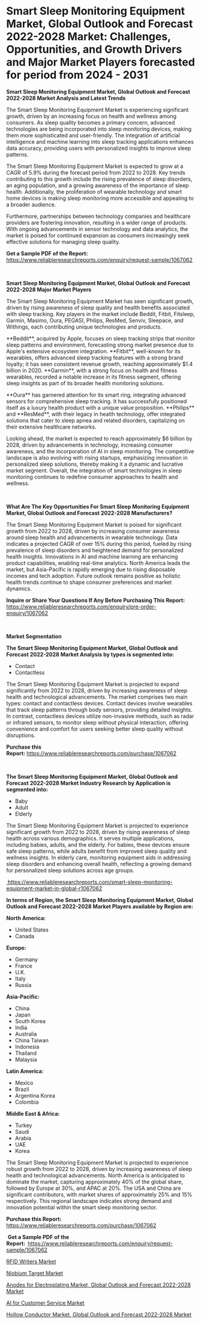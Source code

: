 <p><h1>Smart Sleep Monitoring Equipment Market, Global Outlook and Forecast 2022-2028 Market: Challenges, Opportunities, and Growth Drivers and Major Market Players forecasted for period from 2024 - 2031</h1></p><p><strong>Smart Sleep Monitoring Equipment Market, Global Outlook and Forecast 2022-2028 Market Analysis and Latest Trends</strong></p>
<p><p>The Smart Sleep Monitoring Equipment Market is experiencing significant growth, driven by an increasing focus on health and wellness among consumers. As sleep quality becomes a primary concern, advanced technologies are being incorporated into sleep monitoring devices, making them more sophisticated and user-friendly. The integration of artificial intelligence and machine learning into sleep tracking applications enhances data accuracy, providing users with personalized insights to improve sleep patterns.</p><p>The Smart Sleep Monitoring Equipment Market is expected to grow at a CAGR of 5.9% during the forecast period from 2022 to 2028. Key trends contributing to this growth include the rising prevalence of sleep disorders, an aging population, and a growing awareness of the importance of sleep health. Additionally, the proliferation of wearable technology and smart home devices is making sleep monitoring more accessible and appealing to a broader audience. </p><p>Furthermore, partnerships between technology companies and healthcare providers are fostering innovation, resulting in a wider range of products. With ongoing advancements in sensor technology and data analytics, the market is poised for continued expansion as consumers increasingly seek effective solutions for managing sleep quality.</p></p>
<p><strong>Get a Sample PDF of the Report:&nbsp;</strong> <a href="https://www.reliableresearchreports.com/enquiry/request-sample/1067062">https://www.reliableresearchreports.com/enquiry/request-sample/1067062</a></p>
<p>&nbsp;</p>
<p><strong>Smart Sleep Monitoring Equipment Market, Global Outlook and Forecast 2022-2028 Major Market Players</strong></p>
<p><p>The Smart Sleep Monitoring Equipment Market has seen significant growth, driven by rising awareness of sleep quality and health benefits associated with sleep tracking. Key players in the market include Beddit, Fitbit, Fitsleep, Garmin, Masimo, Oura, PEGASI, Philips, ResMed, Senviv, Sleepace, and Withings, each contributing unique technologies and products.</p><p>**Beddit**, acquired by Apple, focuses on sleep tracking strips that monitor sleep patterns and environment, forecasting strong market presence due to Apple's extensive ecosystem integration. **Fitbit**, well-known for its wearables, offers advanced sleep tracking features with a strong brand loyalty; it has seen consistent revenue growth, reaching approximately $1.4 billion in 2020. **Garmin**, with a strong focus on health and fitness wearables, recorded a notable increase in its fitness segment, offering sleep insights as part of its broader health monitoring solutions.</p><p>**Oura** has garnered attention for its smart ring, integrating advanced sensors for comprehensive sleep tracking. It has successfully positioned itself as a luxury health product with a unique value proposition. **Philips** and **ResMed**, with their legacy in health technology, offer integrated solutions that cater to sleep apnea and related disorders, capitalizing on their extensive healthcare networks.</p><p>Looking ahead, the market is expected to reach approximately $6 billion by 2028, driven by advancements in technology, increasing consumer awareness, and the incorporation of AI in sleep monitoring. The competitive landscape is also evolving with rising startups, emphasizing innovation in personalized sleep solutions, thereby making it a dynamic and lucrative market segment. Overall, the integration of smart technologies in sleep monitoring continues to redefine consumer approaches to health and wellness.</p></p>
<p>&nbsp;</p>
<p><strong>What Are The Key Opportunities For Smart Sleep Monitoring Equipment Market, Global Outlook and Forecast 2022-2028 Manufacturers?</strong></p>
<p><p>The Smart Sleep Monitoring Equipment Market is poised for significant growth from 2022 to 2028, driven by increasing consumer awareness around sleep health and advancements in wearable technology. Data indicates a projected CAGR of over 15% during this period, fueled by rising prevalence of sleep disorders and heightened demand for personalized health insights. Innovations in AI and machine learning are enhancing product capabilities, enabling real-time analytics. North America leads the market, but Asia-Pacific is rapidly emerging due to rising disposable incomes and tech adoption. Future outlook remains positive as holistic health trends continue to shape consumer preferences and market dynamics.</p></p>
<p><strong>Inquire or Share Your Questions If Any Before Purchasing This Report:</strong> <a href="https://www.reliableresearchreports.com/enquiry/pre-order-enquiry/1067062">https://www.reliableresearchreports.com/enquiry/pre-order-enquiry/1067062</a></p>
<p>&nbsp;</p>
<p><strong>Market Segmentation</strong></p>
<p><strong>The Smart Sleep Monitoring Equipment Market, Global Outlook and Forecast 2022-2028 Market Analysis by types is segmented into:</strong></p>
<p><ul><li>Contact</li><li>Contactless</li></ul></p>
<p><p>The Smart Sleep Monitoring Equipment Market is projected to expand significantly from 2022 to 2028, driven by increasing awareness of sleep health and technological advancements. The market comprises two main types: contact and contactless devices. Contact devices involve wearables that track sleep patterns through body sensors, providing detailed insights. In contrast, contactless devices utilize non-invasive methods, such as radar or infrared sensors, to monitor sleep without physical interaction, offering convenience and comfort for users seeking better sleep quality without disruptions.</p></p>
<p><strong>Purchase this Report:&nbsp;</strong><a href="https://www.reliableresearchreports.com/purchase/1067062">https://www.reliableresearchreports.com/purchase/1067062</a></p>
<p>&nbsp;</p>
<p><strong>The Smart Sleep Monitoring Equipment Market, Global Outlook and Forecast 2022-2028 Market Industry Research by Application is segmented into:</strong></p>
<p><ul><li>Baby</li><li>Adult</li><li>Elderly</li></ul></p>
<p><p>The Smart Sleep Monitoring Equipment Market is projected to experience significant growth from 2022 to 2028, driven by rising awareness of sleep health across various demographics. It serves multiple applications, including babies, adults, and the elderly. For babies, these devices ensure safe sleep patterns, while adults benefit from improved sleep quality and wellness insights. In elderly care, monitoring equipment aids in addressing sleep disorders and enhancing overall health, reflecting a growing demand for personalized sleep solutions across age groups.</p></p>
<p><a href="https://www.reliableresearchreports.com/smart-sleep-monitoring-equipment-market-in-global-r1067062">&nbsp;https://www.reliableresearchreports.com/smart-sleep-monitoring-equipment-market-in-global-r1067062</a></p>
<p><strong>In terms of Region, the Smart Sleep Monitoring Equipment Market, Global Outlook and Forecast 2022-2028 Market Players available by Region are:</strong></p>
<p>
    <p> <strong> North America: </strong>
        <ul>
            <li>United States</li>
            <li>Canada</li>
        </ul>
        </p> 
    <p> <strong> Europe: </strong>
        <ul>
            <li>Germany</li>
            <li>France</li>
            <li>U.K.</li>
            <li>Italy</li>
            <li>Russia</li>
        </ul>
        </p> 
    <p> <strong> Asia-Pacific: </strong>
        <ul>
            <li>China</li>
            <li>Japan</li>
            <li>South Korea</li>
            <li>India</li>
            <li>Australia</li>
            <li>China Taiwan</li>
            <li>Indonesia</li>
            <li>Thailand</li>
            <li>Malaysia</li>
        </ul>
        </p> 
    <p> <strong> Latin America: </strong>
        <ul>
            <li>Mexico</li>
            <li>Brazil</li>
            <li>Argentina Korea</li>
            <li>Colombia</li>
        </ul>
        </p> 
    <p> <strong> Middle East & Africa: </strong>
        <ul>
            <li>Turkey</li>
            <li>Saudi</li>
            <li>Arabia</li>
            <li>UAE</li>
            <li>Korea</li>
        </ul>
    </p>
    </p>
<p><p>The Smart Sleep Monitoring Equipment Market is projected to experience robust growth from 2022 to 2028, driven by increasing awareness of sleep health and technological advancements. North America is anticipated to dominate the market, capturing approximately 40% of the global share, followed by Europe at 30%, and APAC at 20%. The USA and China are significant contributors, with market shares of approximately 25% and 15% respectively. This regional landscape indicates strong demand and innovation potential within the smart sleep monitoring sector.</p></p>
<p><strong>Purchase this Report: </strong><a href="https://www.reliableresearchreports.com/purchase/1067062">https://www.reliableresearchreports.com/purchase/1067062</a></p>
<p>&nbsp;<strong>Get a Sample PDF of the Report:&nbsp;&nbsp;</strong><a href="https://www.reliableresearchreports.com/enquiry/request-sample/1067062">https://www.reliableresearchreports.com/enquiry/request-sample/1067062</a></p>
<p><strong></strong></p>
<p><p><a href="https://medium.com/@benjamin.kelly9076/the-rfid-writers-industry-analysis-report-offers-a-comprehensive-and-current-examination-of-the-4ee96af6f681">RFID Writers Market</a></p><p><a href="https://issuu.com/reportprime-2/docs/niobium-target-market-size-2030.ppt_0049967126ce66">Niobium Target Market</a></p><p><a href="https://github.com/rahu1506/Market-Research-Report-List-6/blob/main/anodes-for-electroplating-market-global-outlook-and-forecast-2022-2028-market.md">Anodes for Electroplating Market, Global Outlook and Forecast 2022-2028 Market</a></p><p><a href="https://www.linkedin.com/pulse/what-current-future-prospects-ai-customer-service-market-analysis-djxof?trackingId=P6UhDeKATcu58bQX3miIvw%3D%3D">AI for Customer Service Market</a></p><p><a href="https://github.com/MonroeBullock54/Market-Research-Report-List-1/blob/main/hollow-conductor-market-global-outlook-and-forecast-2022-2028-market.md">Hollow Conductor Market, Global Outlook and Forecast 2022-2028 Market</a></p></p>